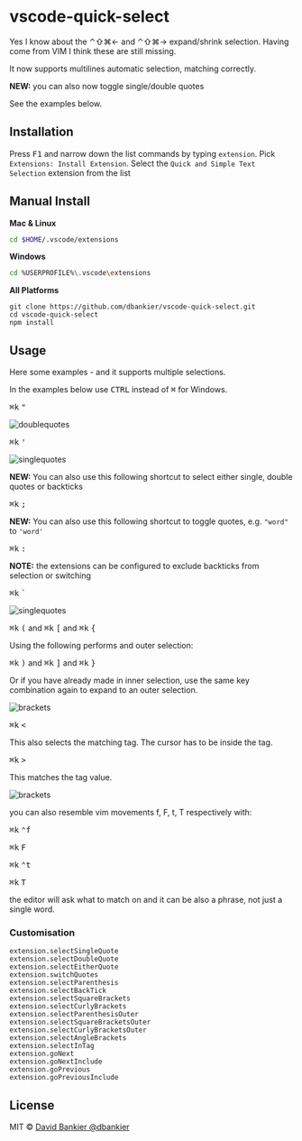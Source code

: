 # vscode-quick-select


Yes I know about the ⌃⇧⌘← and ⌃⇧⌘→ expand/shrink selection. Having come from VIM I think these are still missing.

It now supports multilines automatic selection, matching correctly.

**NEW:** you can also now toggle single/double quotes

See the examples below.


## Installation

Press <kbd>F1</kbd> and narrow down the list commands by typing `extension`. Pick `Extensions: Install Extension`.
Select the `Quick and Simple Text Selection` extension from the list


## Manual Install

**Mac & Linux**
```sh
cd $HOME/.vscode/extensions
```
**Windows**
```sh
cd %USERPROFILE%\.vscode\extensions
```

**All Platforms**
```
git clone https://github.com/dbankier/vscode-quick-select.git
cd vscode-quick-select
npm install
```


## Usage

Here some examples - and it supports multiple selections.

In the examples below use <kbd>CTRL</kbd> instead of <kbd>⌘</kbd> for Windows.

<kbd>⌘</kbd><kbd>k</kbd> <kbd>"</kbd>

![doublequotes](https://github.com/dbankier/vscode-quick-select/raw/master/screens/doublequotes.gif)

<kbd>⌘</kbd><kbd>k</kbd> <kbd>'</kbd>

![singlequotes](https://github.com/dbankier/vscode-quick-select/raw/master/screens/singlequotes.gif)

**NEW:** You can also use this following shortcut to select either single, double quotes or backticks

<kbd>⌘</kbd><kbd>k</kbd> <kbd>;</kbd>

**NEW:** You can also use this following shortcut to toggle quotes, e.g. `"word"` to `'word'`

<kbd>⌘</kbd><kbd>k</kbd> <kbd>:</kbd>

**NOTE:** the extensions can be configured to exclude backticks from selection or switching

<kbd>⌘</kbd><kbd>k</kbd> <kbd>`</kbd>

![singlequotes](https://github.com/dbankier/vscode-quick-select/raw/master/screens/backticks.gif)

<kbd>⌘</kbd><kbd>k</kbd> <kbd>(</kbd> and
<kbd>⌘</kbd><kbd>k</kbd> <kbd>[</kbd> and
<kbd>⌘</kbd><kbd>k</kbd> <kbd>{</kbd>

Using the following performs and outer selection:

<kbd>⌘</kbd><kbd>k</kbd> <kbd>)</kbd> and
<kbd>⌘</kbd><kbd>k</kbd> <kbd>]</kbd> and
<kbd>⌘</kbd><kbd>k</kbd> <kbd>}</kbd>

Or if you have already made in inner selection, use the same key combination again to expand to an outer selection.

![brackets](https://github.com/dbankier/vscode-quick-select/raw/master/screens/brackets.gif)


<kbd>⌘</kbd><kbd>k</kbd> <kbd><</kbd>

This also selects the matching tag. The cursor has to be inside the tag.

<kbd>⌘</kbd><kbd>k</kbd> <kbd>></kbd>

This matches the tag value.

![brackets](https://github.com/dbankier/vscode-quick-select/raw/master/screens/tags.gif)

you can also resemble vim movements f, F, t, T respectively with:

<kbd>⌘</kbd><kbd>k</kbd> <kbd>⌃</kdb><kbd>f</kbd>

<kbd>⌘</kbd><kbd>k</kbd> <kbd>F</kbd>

<kbd>⌘</kbd><kbd>k</kbd> <kbd>⌃</kdb><kbd>t</kbd>

<kbd>⌘</kbd><kbd>k</kbd> <kbd>T</kbd>

the editor will ask what to match on and it can be also a phrase, not just a single word.

### Customisation

~~~
extension.selectSingleQuote
extension.selectDoubleQuote
extension.selectEitherQuote
extension.switchQuotes
extension.selectParenthesis
extension.selectBackTick
extension.selectSquareBrackets
extension.selectCurlyBrackets
extension.selectParenthesisOuter
extension.selectSquareBracketsOuter
extension.selectCurlyBracketsOuter
extension.selectAngleBrackets
extension.selectInTag
extension.goNext
extension.goNextInclude
extension.goPrevious
extension.goPreviousInclude
~~~

## License

MIT © [David Bankier @dbankier](https://github.com/dbankier)
<!-- [@davidbankier](https://twitter.com/davidbankier) -->
